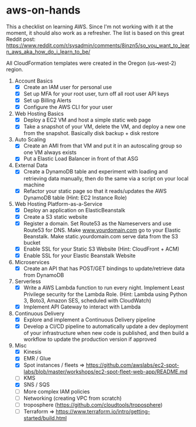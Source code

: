 # aws-on-hands

This a checklist on learning AWS. Since I'm not working with it at the moment, it should also work as a refresher.
The list is based on this great Reddit post: https://www.reddit.com/r/sysadmin/comments/8inzn5/so_you_want_to_learn_aws_aka_how_do_i_learn_to_be/

All CloudFormation templates were created in the Oregon (us-west-2) region.

1. Account Basics 
    - [x] Create an IAM user for personal use
    - [x] Set up MFA for your root user, turn off all root user API keys
    - [x] Set up Billing Alerts
    - [x] Configure the AWS CLI for your user
2. Web Hosting Basics
    - [x] Deploy a EC2 VM and host a simple static web page
    - [x] Take a snapshot of your VM, delete the VM, and deploy a new one from the snapshot. Basically disk backup + disk restore
3. Auto Scaling
    - [x] Create an AMI from that VM and put it in an autoscaling group so one VM always exists
    - [x] Put a Elastic Load Balancer in front of that ASG
4. External Data
    - [x] Create a DynamoDB table and experiment with loading and retrieving data manually, then do the same via a script on your local machine
    - [x] Refactor your static page so that it reads/updates the AWS DynamoDB table (Hint: EC2 Instance Role)
5. Web Hosting Platform-as-a-Service
    - [x] Deploy an application on ElasticBeanstalk
    - [x] Create a S3 static website
    - [x] Register a domain. Set Route53 as the Nameservers and use Route53 for DNS. Make www.yourdomain.com go to your Elastic Beanstalk. Make static.yourdomain.com serve data from the S3 bucket
    - [x] Enable SSL for your Static S3 Website (Hint: CloudFront + ACM)
    - [x] Enable SSL for your Elastic Beanstalk Website
6. Microservices
    - [x] Create an API that has POST/GET bindings to update/retrieve data from DynamoDB
7. Serverless
    - [x] Write a AWS Lambda function to run every night. Implement Least Privilege security for the Lambda Role. (Hint: Lambda using Python 3, Boto3, Amazon SES, scheduled with CloudWatch)
    - [x] Implement API Gateway to interact with Lambda
8. Continuous Delivery
    - [x] Explore and implement a Continuous Delivery pipeline
    - [x] Develop a CI/CD pipeline to automatically update a dev deployment of your infrastructure when new code is published, and then build a workflow to update the production version if approved
9. Misc
    - [x] Kinesis
    - [x] EMR / Glue
    - [x] Spot instances / fleets => https://github.com/awslabs/ec2-spot-labs/blob/master/workshops/ec2-spot-fleet-web-app/README.md
    - [ ] KMS
    - [x] SNS / SQS
    - [ ] More complex IAM policies
    - [ ] Networking (creating VPC from scratch)
    - [ ] troposphere (https://github.com/cloudtools/troposphere)
    - [ ] Terraform => https://www.terraform.io/intro/getting-started/build.html
